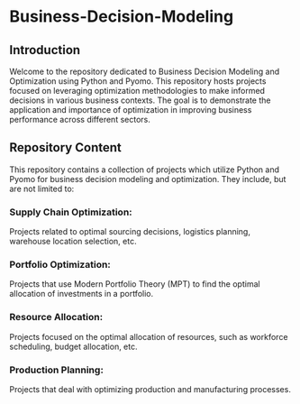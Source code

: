 # Business-Decision-Modeling
## Introduction

Welcome to the repository dedicated to Business Decision Modeling and Optimization using Python and Pyomo. This repository hosts projects focused on leveraging optimization methodologies to make informed decisions in various business contexts. The goal is to demonstrate the application and importance of optimization in improving business performance across different sectors.


## Repository Content
This repository contains a collection of projects which utilize Python and Pyomo for business decision modeling and optimization. They include, but are not limited to:

### Supply Chain Optimization:
Projects related to optimal sourcing decisions, logistics planning, warehouse location selection, etc.
### Portfolio Optimization: 
Projects that use Modern Portfolio Theory (MPT) to find the optimal allocation of investments in a portfolio.
### Resource Allocation: 
Projects focused on the optimal allocation of resources, such as workforce scheduling, budget allocation, etc.
### Production Planning: 
Projects that deal with optimizing production and manufacturing processes.
